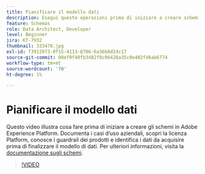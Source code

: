 ```yaml
---
title: Pianificare il modello dati
description: Esegui queste operazioni prima di iniziare a creare schemi in Adobe Experience Platform.
feature: Schemas
role: Data Architect, Developer
level: Beginner
jira: KT-7932
thumbnail: 333478.jpg
exl-id: f3912973-0f15-4113-8706-6a36b6d24c17
source-git-commit: 00ef0f40fb3d82f0c06428a35c0e402f46ab6774
workflow-type: tm+mt
source-wordcount: '70'
ht-degree: 1%

---
```


# Pianificare il modello dati

Questo video illustra cosa fare prima di iniziare a creare gli schemi in Adobe Experience Platform. Documenta i casi d’uso aziendali, scopri la licenza Platform, conosce i guardrail dei prodotti e identifica i dati da acquisire prima di finalizzare il modello di dati. Per ulteriori informazioni, visita la [documentazione sugli schemi](https://experienceleague.adobe.com/docs/experience-platform/xdm/home.html?lang=it).

>[!VIDEO](https://video.tv.adobe.com/v/333478?learn=on)
